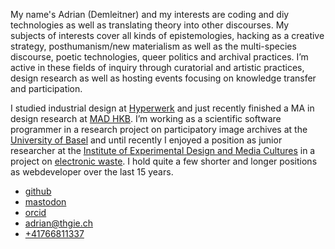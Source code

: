 My name's Adrian (Demleitner) and my interests are coding and diy technologies as well as translating theory into other discourses. My subjects of interests cover all kinds of epistemologies, hacking as a creative strategy, posthumanism/new materialism as well as the multi-species discourse, poetic technologies, queer politics and archival practices. I’m active in these fields of inquiry through curatorial and artistic practices, design research as well as hosting events focusing on knowledge transfer and participation.

I studied industrial design at [Hyperwerk](https://www.hypermagazine.ch/) and just recently finished a MA in design research at [MAD HKB](https://www.hkb-ma-design.ch/en/home-118.html). I’m working as a scientific software programmer in a research project on participatory image archives at the [University of Basel](https://dbis.dmi.unibas.ch/research/projects/pia/) and until recently I enjoyed a position as junior researcher at the [Institute of Experimental Design and Media Cultures](https://www.ixdm.ch) in a project on [electronic waste](https://times-of-waste.ch/en/). I hold quite a few shorter and longer positions as webdeveloper over the last 15 years.

-   [github](https://github.com/thgie)
-   [mastodon](https://post.lurk.org/@thgie)
-   [orcid](https://orcid.org/0000-0001-9918-7300)
-   [adrian@thgie.ch](mailto:adrian@thgie.ch)
-   [+41766811337](tel:0041766811337)